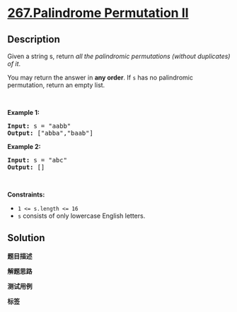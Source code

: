 # [267.Palindrome Permutation II](https://leetcode.com/problems/palindrome-permutation-ii/description/)

## Description

<p>Given a string s, return <em>all the palindromic permutations (without duplicates) of it</em>.</p>

<p>You may return the answer in <strong>any order</strong>. If <code>s</code> has no palindromic permutation, return an empty list.</p>

<p>&nbsp;</p>
<p><strong class="example">Example 1:</strong></p>
<pre><strong>Input:</strong> s = "aabb"
<strong>Output:</strong> ["abba","baab"]
</pre><p><strong class="example">Example 2:</strong></p>
<pre><strong>Input:</strong> s = "abc"
<strong>Output:</strong> []
</pre>
<p>&nbsp;</p>
<p><strong>Constraints:</strong></p>

<ul>
  <li><code>1 &lt;= s.length &lt;= 16</code></li>
  <li><code>s</code> consists of only lowercase English letters.</li>
</ul>

## Solution

**题目描述**

**解题思路**

**测试用例**

**标签**
